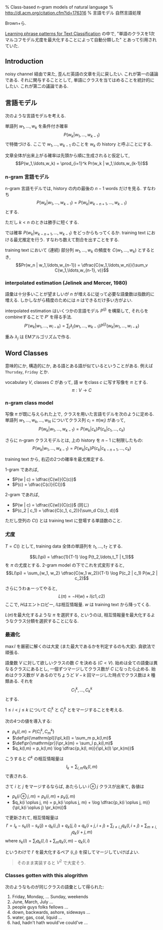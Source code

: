 % Class-based n-gram models of natural language
% http://dl.acm.org/citation.cfm?id=176316
% 言語モデル 自然言語処理

Brown+ら.

[Learning phrase patterns for Text Classification](memo/learning-phrase-patterns.md)
の中で, "単語のクラスを1次マルコフモデル尤度を最大化することによって自動分類した" とあって引用されていた.

## Introduction

noisy channel 経由で来た, 歪んだ英語の文章を元に戻したい. これが第一の議論である.
それに関与することとして, 単語にクラスを当てはめることを統計的にしたい. これが第二の議論である.

## 言語モデル

次のような言語モデルを考える.

単語列 $w_1, \ldots, w_k$ を条件付き確率
$$P(w_k | w_1, \ldots, w_{k-1})$$
で特徴づける.
ここで $w_1,\ldots,w_{k-1}$ のことを $w_k$ の history と呼ぶことにする.

文章全体が出来上がる確率は先頭から順に生成されると仮定して,
$$P(w_1,\ldots,w_k) = \prod_{i=1}^k Pr(w_k | w_1,\ldots,w_{k-1})$$

### n-gram 言語モデル

n-gram 言語モデルでは,
history の内の最後の $n-1$ words だけを見る.
すなわち
$$P(w_k | w_1,\ldots,w_{k-1}) = P(w_k | w_{k-n+1},\ldots,w_{k-1})$$
とする.

ただし $k < n$ のときは勝手に短くする.

では確率 $P(w_k | w_{k-n+1},\ldots,w_{k-1})$ をどっからもってくるか.
training text における最尤推定を行う.
すなわち数えて割合を出すことをする.

training text において (連続) 部分列 $w_1,\ldots,w_k$ の頻度を $C(w_1,\ldots,w_k)$ とするとき,
$$Pr(w_n | w_1,\ldots,w_{n-1}) = \dfrac{C(w_1,\ldots,w_n)}{\sum_v C(w_1,\ldots,w_{n-1}, v)}$$

### interpolated estimation (Jelinek and Mercer, 1980)

語彙は十分多いことが望ましいが $n$ が増えるに従って必要な語彙数は指数的に増える.
しかしながら精度のためには $n$ はできるだけ多い方がよい.

interpolated estimation はいくつかの言語モデル $P^{(j)}$ を構築して, それらをcombineすることで $P'$ を得る手法.
$$P'(w_k | w_1,\ldots,w_{i-k}) = \sum_j \lambda_j(w_1,\ldots,w_{k-1}) P^{(j)}(w_k | w_1,\ldots,w_{i-k})$$

重み $\lambda_j$ は EMアルゴリズムで作る.

## Word Classes

意味的にか, 構造的にか, ある語とある語が似ているということがある.
例えば `Thursday`, `Friday` とか.

vocabulary $V$, classes $C$ があって, 語 $w$ をclass $c$ に写す写像を $\pi$ とする.
$$\pi : V \to C$$

### n-gram class model

写像 $\pi$ が既に与えられた上で, クラスを用いた言語モデルを次のように定める.
単語列 $w_1,\ldots,w_k,\ldots,w_N$ についてクラス列 $c_i = \pi(w_i)$ があって,
$$P(w_k | w_1,\ldots,w_{k-1}) = P(w_k | c_k) P(c_k | c_1,\ldots,c_k)$$

さらに n-gram クラスモデルとは, 上の history を $n-1$ に制限したもの:
$$P(w_k | w_1,\ldots,w_{k-1}) = P(w_k | c_k) P(c_k | c_{k-n+1},\ldots,c_k)$$

training text から, 右辺の2つの確率を最尤推定する.

1-gram であれば,

- $P(w | c) = \dfrac{C(w)}{C(c)}$
- $P(c) = \dfrac{C(c)}{C()}$

2-gram であれば,

- $P(w | c) = \dfrac{C(w)}{C(c)}$ (同じ)
- $P(c_2 | c_1) = \dfrac{C(c_1, c_2)}{\sum_d C(c_1, d)}$

ただし空列の $C()$ とは training text に登場する単語数のこと.

### 尤度

$T=C()$ として, training data 全体の単語列を $t_1,\ldots,t_T$ とする.

$$L(\pi) = \dfrac{1}{T-1} \log P(t_2,\ldots,t_T | t_1)$$
を $\pi$ の尤度とする.
2-gram model の下でこれを式変形すると,
$$L(\pi) = \sum_{w_1, w_2} \dfrac{C(w_1 w_2)}{T-1} \log P(c_2 | c_1) P(w_2 | c_2)$$

さらにうわぁーってやると,
$$L(\pi) = -H(w) + I(c1, c2)$$
ここで, $H$はエントロピー, $I$は相互情報量.
$w$ は training text から降ってくる.

$L(\pi)$を最大化するような $\pi$ を選択する, というのは,
相互情報量を最大化するようなクラス分類を選択することになる.

### 最適化

$\max I$ を厳密に解くのは大変 (また最大であるかを判定するのも大変).
貪欲法で頑張る.

語彙数 $V$ に対して欲しいクラスの数 $C$ を決める ($C < V$).
始めは全ての語彙は異なるクラスにあるとし, 一個ずつマージしてクラス数が $C$ になったら止める.
始めはクラス数が $V$ あるのでちょうど $V-k$ 回マージした時点でクラス数は $k$ 種類ある.
それを
$$C^k_1, \ldots,C^k_k$$
とする.

$1 \leq i < j \leq k$ について $C^k_i$ と $C^k_j$ とをマージすることを考える.

次の4つの値を導入する:

- $p_k(l,m) = P(C^k_l, C^k_m)$
- $\def\pl{\mathrm{pl}}\pl_k(l) = \sum_m p_k(l,m)$
- $\def\pr{\mathrm{pr}}\pr_k(m) = \sum_l p_k(l,m)$
- $q_k(l,m) = p_k(l,m) \log \dfrac{p_k(l, m)}{\pl_k(l) \pr_k(m)}$

こうすると $C^k$ の相互情報量は
$$I_k = \sum_{l,m} q_k(l, m)$$
で表される.

さて $i$ と $j$ をマージするならば, あたらしい $i \oplus j$ クラスが出来て,
各値は

- $p_k(i \oplus j, m) = p_k(i, m) + p_k(j, m)$
- $q_k(i \oplus j, m) = p_k(i \oplus j, m) + \log \dfrac{p_k(i \oplus j, m)}{\pl_k(i \oplus j) \pr_k(m)}$

で更新されて, 相互情報量は
$$I' = I_k - s_k(i) - s_k(j) + q_k(i,j) + q_k(j,i) + q_k(i+j,i+j) + \sum_{l \ne i,j} q_k(l, i+j) + \sum_{m \ne i,j} q_k(i+j,m)$$
where
$s_k(i) = \sum_l q_k(l, i) + \sum_m q_k(i, m) - q_k(i,i)$

というわけで $I'$ を最大化するペア $(i,j)$ を探してマージしていけばよい.

> そのまま実装すると $V^2$ で大変そう.

### Classes gotten with this alogrithm

次のようなものが同じクラスの語彙として得られた:

1. Friday, Monday, ... Sunday, weekends
1. June, March, July ...
1. people guys folks fellows ...
1. down, backwards, ashore, sideways ...
1. water, gas, coal, liquid ...
1. had, hadn't hath would've could've ...
